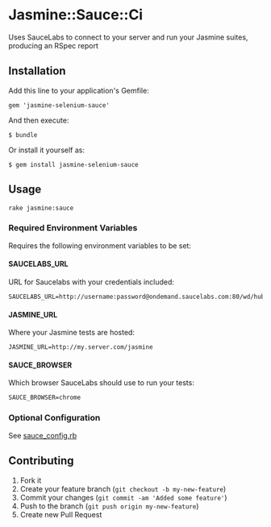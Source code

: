 # Jasmine::Sauce::Ci

Uses SauceLabs to connect to your server and run your Jasmine suites, producing an RSpec report

## Installation

Add this line to your application's Gemfile:

    gem 'jasmine-selenium-sauce'

And then execute:

    $ bundle

Or install it yourself as:

    $ gem install jasmine-selenium-sauce

## Usage

    rake jasmine:sauce

### Required Environment Variables

Requires the following environment variables to be set:

#### SAUCELABS_URL

URL for Saucelabs with your credentials included:

    SAUCELABS_URL=http://username:password@ondemand.saucelabs.com:80/wd/hub

#### JASMINE_URL

Where your Jasmine tests are hosted:

    JASMINE_URL=http://my.server.com/jasmine

#### SAUCE_BROWSER

Which browser SauceLabs should use to run your tests:

    SAUCE_BROWSER=chrome

### Optional Configuration

See [sauce_config.rb](https://github.com/darend/jasmine-selenium-sauce/tree/master/lib/jasmine-selenium-sauce/sauce_config.rb)

## Contributing

1. Fork it
2. Create your feature branch (`git checkout -b my-new-feature`)
3. Commit your changes (`git commit -am 'Added some feature'`)
4. Push to the branch (`git push origin my-new-feature`)
5. Create new Pull Request
